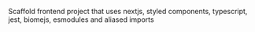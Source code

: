 Scaffold frontend project that uses nextjs, styled components, typescript, jest, biomejs, esmodules and aliased imports